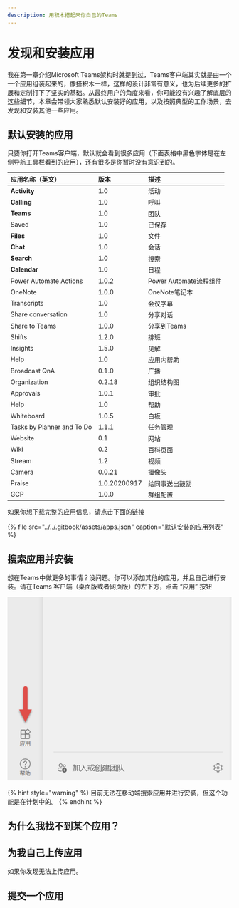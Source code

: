 ```yaml
---
description: 用积木搭起来你自己的Teams
---
```


# 发现和安装应用

我在第一章介绍Microsoft Teams架构时就提到过，Teams客户端其实就是由一个一个应用组装起来的，像搭积木一样，这样的设计非常有意义，也为后续更多的扩展和定制打下了坚实的基础。从最终用户的角度来看，你可能没有兴趣了解底层的这些细节，本章会带领大家熟悉默认安装好的应用，以及按照典型的工作场景，去发现和安装其他一些应用。

## 默认安装的应用

只要你打开Teams客户端，默认就会看到很多应用（下面表格中黑色字体是在左侧导航工具栏看到的应用），还有很多是你暂时没有意识到的。

| 应用名称（英文） | 版本 | 描述 |
| :--- | :--- | :--- |
| **Activity**  | 1.0 | 活动 |
| **Calling** | 1.0 | 呼叫 |
| **Teams** | 1.0 | 团队 |
| Saved | 1.0 | 已保存 |
| **Files** | 1.0 | 文件 |
| **Chat**  | 1.0 | 会话 |
| **Search** | 1.0 | 搜索 |
| **Calendar** | 1.0 | 日程 |
| Power Automate Actions | 1.0.2 | Power Automate流程组件 |
| OneNote | 1.0.0 | OneNote笔记本 |
| Transcripts | 1.0 | 会议字幕 |
| Share conversation | 1.0 | 分享对话 |
| Share to Teams | 1.0.0 | 分享到Teams |
| Shifts | 1.2.0 | 排班 |
| Insights | 1.5.0 | 见解 |
| Help | 1.0 | 应用内帮助 |
| Broadcast QnA | 0.1.0 | 广播 |
| Organization | 0.2.18 | 组织结构图 |
| Approvals | 1.0.1 | 审批 |
| Help | 1.0 | 帮助 |
| Whiteboard | 1.0.5 | 白板 |
| Tasks by Planner and To Do | 1.1.1 | 任务管理 |
| Website | 0.1 | 网站 |
| Wiki | 0.2 | 百科页面 |
| Stream | 1.2 | 视频 |
| Camera | 0.0.21 | 摄像头 |
| Praise | 1.0.20200917 | 给同事送出鼓励 |
| GCP | 1.0.0 | 群组配置 |

如果你想下载完整的应用信息，请点击下面的链接

{% file src="../../.gitbook/assets/apps.json" caption="默认安装的应用列表" %}

## 搜索应用并安装

想在Teams中做更多的事情？没问题。你可以添加其他的应用，并且自己进行安装。请在Teams 客户端（桌面版或者网页版）的左下方，点击 “应用” 按钮

![](../../.gitbook/assets/tu-pian-%20%2898%29.png)





{% hint style="warning" %}
目前无法在移动端搜索应用并进行安装，但这个功能是在计划中的。
{% endhint %}

## 为什么我找不到某个应用？





## 为我自己上传应用



如果你发现无法上传应用。



## 提交一个应用







